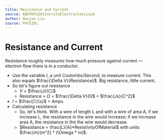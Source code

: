 ```yaml
---
title: Resistance and Current
source: KBhPHYS201IntroToElectrostaticsLN
author: Houjun Liu
course: PHYS201
---
```


# Resistance and Current

Resistance roughly measures how much pressure against current — electron flow there is in a conductor.

* Use the variable $I$, a unit Coulombs/Second, to measure current. This also equals $\frac{\Delta V}{Resistance}$. Big resistance, little current.
* So let's figure out resistance
    * $V$ = $\frac{J}{C}$
    * Resistance = $\Omega$ = $\frac{\Delta V}{I}$ = $\frac{Js}{C^2}$
* $I$ = $\frac{C}{s}$ = Amps 
* Calculating resistance
    * So, let's think. With a wire of length L and with a wire of area A, if we increase L, the resistance in the wire would increase; if we increase area A, the resistance in the the wire would decrease.
    * $Resistance = \frac{L}{A}*ResistivityOfMaterial$ with units $\frac{m}{m^2} * (\Omega * m)$.
    
   